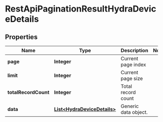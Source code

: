 
# RestApiPaginationResultHydraDeviceDetails

## Properties
Name | Type | Description | Notes
------------ | ------------- | ------------- | -------------
**page** | **Integer** | Current page index | 
**limit** | **Integer** | Current page size | 
**totalRecordCount** | **Integer** | Total record count | 
**data** | [**List&lt;HydraDeviceDetails&gt;**](HydraDeviceDetails.md) | Generic data object. | 



